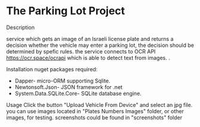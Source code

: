 # The Parking Lot Project



Description

service which gets an image of an Israeli license plate and returns a
decision whether the vehicle may enter a parking lot, the decision should be
determined by spefic rules.
the service connects to OCR API
https://ocr.space/ocrapi
which is able to detect text from images.
.

Installation
nuget packages required:
* Dapper- micro-ORM supporting Sqlite.
* Newtonsoft.Json- JSON framework for .net
* System.Data.SQLite.Core- SQLite database engine.	 

Usage
Click the button "Upload Vehicle From Device" and select an jpg file. 
you can use images located in "Plates Numbers Images" folder, or other images, for testing.
screenshots could be found in "screenshots" folder
